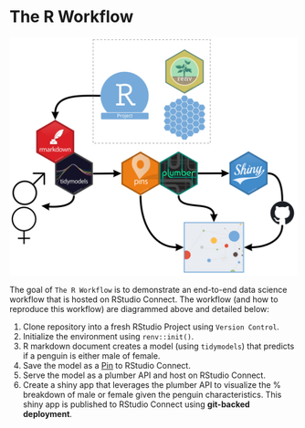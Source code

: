 # The R Workflow

![](images/workflow.jpeg)

The goal of `The R Workflow` is to demonstrate an end-to-end data science workflow that is hosted on RStudio Connect. The workflow (and how to reproduce this workflow) are diagrammed above and detailed below:

1. Clone repository into a fresh RStudio Project using `Version Control`.
2. Initialize the environment using `renv::init()`.
3. R markdown document creates a model (using `tidymodels`) that predicts if a penguin is either male of female.
4. Save the model as a [Pin](https://pins.rstudio.com/) to RStudio Connect.
5. Serve the model as a plumber API and host on RStudio Connect.
6. Create a shiny app that leverages the plumber API to visualize the % breakdown of male or female given the penguin characteristics. This shiny app is published to RStudio Connect using **git-backed deployment**.

